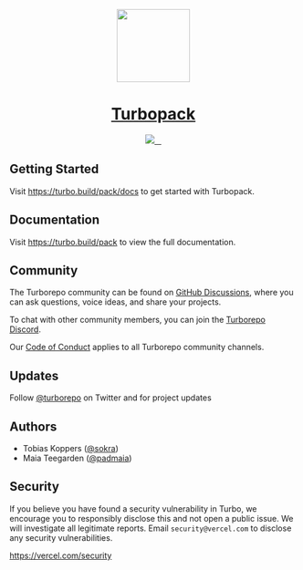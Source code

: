 <p align="center">
  <a href="https://turbo.build/pack">
    <picture>
      <source media="(prefers-color-scheme: dark)" srcset="https://user-images.githubusercontent.com/4060187/196945323-570383ab-2a33-44d3-a8f5-14eec8d49a26.png">
      <img src="https://user-images.githubusercontent.com/4060187/196945312-673c61d1-a7b2-448f-8447-d2aecc06ecfe.png" height="128">
    </picture>
    <h1 align="center">Turbopack</h1>
  </a>
</p>

<p align="center">
  <a aria-label="Vercel logo" href="https://vercel.com">
    <img src="https://img.shields.io/badge/MADE%20BY%20Vercel-000000.svg?style=for-the-badge&logo=Vercel&labelColor=000">
  </a>
  <a aria-label="Crates.io version" href="https://crates.io/crates/turbopack">
    <img alt="" src="https://img.shields.io/crates/v/turbopack.svg?style=for-the-badge&labelColor=000000">
  </a>
  <a aria-label="License" href="https://github.com/vercel/turbo/blob/canary/license.md">
    <img alt="" src="https://img.shields.io/npm/l/turbo.svg?style=for-the-badge&labelColor=000000&color=">
  </a>
  <a aria-label="Join the community on GitHub" href="https://github.com/vercel/turbo/discussions">
    <img alt="" src="https://img.shields.io/badge/Join%20the%20community-blueviolet.svg?style=for-the-badge&logo=turborepo&labelColor=000000&logoWidth=20&logoColor=white">
  </a>
</p>

## Getting Started

Visit https://turbo.build/pack/docs to get started with Turbopack.

## Documentation

Visit https://turbo.build/pack to view the full documentation.

## Community

The Turborepo community can be found on [GitHub Discussions](https://github.com/vercel/turbo/discussions), where you can ask questions, voice ideas, and share your projects.

To chat with other community members, you can join the [Turborepo Discord](https://turbo.build/discord).

Our [Code of Conduct](https://github.com/vercel/turbo/blob/main/CODE_OF_CONDUCT.md) applies to all Turborepo community channels.

## Updates

Follow [@turborepo](https://twitter.com/turborepo) on Twitter and for project updates

## Authors

- Tobias Koppers ([@sokra](https://twitter.com/sokra))
- Maia Teegarden ([@padmaia](https://twitter.com/padmaia))

## Security

If you believe you have found a security vulnerability in Turbo, we encourage you to responsibly disclose this and not open a public issue. We will investigate all legitimate reports. Email `security@vercel.com` to disclose any security vulnerabilities.

https://vercel.com/security
